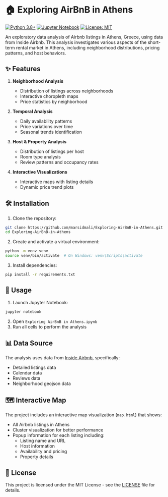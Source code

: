 # 🏠 Exploring AirBnB in Athens

[![Python 3.8+](https://img.shields.io/badge/python-3.8+-blue.svg)](https://www.python.org/downloads/)
[![Jupyter Notebook](https://img.shields.io/badge/jupyter-%23FA0F00.svg?logo=jupyter&logoColor=white)](https://jupyter.org/)
[![License: MIT](https://img.shields.io/badge/License-MIT-yellow.svg)](https://opensource.org/licenses/MIT)

An exploratory data analysis of Airbnb listings in Athens, Greece, using data from Inside Airbnb. This analysis investigates various aspects of the short-term rental market in Athens, including neighborhood distributions, pricing patterns, and host behaviors.

## ✨ Features

1. **Neighborhood Analysis**
   - Distribution of listings across neighborhoods
   - Interactive choropleth maps
   - Price statistics by neighborhood

2. **Temporal Analysis**
   - Daily availability patterns
   - Price variations over time
   - Seasonal trends identification

3. **Host & Property Analysis**
   - Distribution of listings per host
   - Room type analysis
   - Review patterns and occupancy rates

4. **Interactive Visualizations**
   - Interactive maps with listing details
   - Dynamic price trend plots

## 🛠️ Installation

1. Clone the repository:
```bash
git clone https://github.com/marsidmali/Exploring-AirBnB-in-Athens.git
cd Exploring-AirBnB-in-Athens
```

2. Create and activate a virtual environment:
```bash
python -m venv venv
source venv/bin/activate  # On Windows: venv\Scripts\activate
```

3. Install dependencies:
```bash
pip install -r requirements.txt
```

## 🚀 Usage

1. Launch Jupyter Notebook:
```bash
jupyter notebook
```

2. Open `Exploring AirBnB in Athens.ipynb`
3. Run all cells to perform the analysis

## 📊 Data Source

The analysis uses data from [Inside Airbnb](http://insideairbnb.com/get-the-data.html), specifically:
- Detailed listings data
- Calendar data
- Reviews data
- Neighborhood geojson data

## 🗺️ Interactive Map

The project includes an interactive map visualization (`map.html`) that shows:
- All Airbnb listings in Athens
- Cluster visualization for better performance
- Popup information for each listing including:
  - Listing name and URL
  - Host information
  - Availability and pricing
  - Property details

## 📝 License

This project is licensed under the MIT License - see the [LICENSE](LICENSE) file for details.
